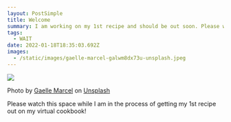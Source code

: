 ```yaml
---
layout: PostSimple
title: Welcome
summary: I am working on my 1st recipe and should be out soon. Please watch this space.
tags:
  - WAIT
date: 2022-01-18T18:35:03.692Z
images:
  - /static/images/gaelle-marcel-galwm8dx73u-unsplash.jpeg
---
```

![](/static/images/gaelle-marcel-galwm8dx73u-unsplash.jpeg)

Photo by <a href="https://unsplash.com/@gaellemarcel?utm_source=unsplash&utm_medium=referral&utm_content=creditCopyText">Gaelle Marcel</a> on <a href="https://unsplash.com/s/photos/steam-cooking?utm_source=unsplash&utm_medium=referral&utm_content=creditCopyText">Unsplash</a>

Please watch this space while I am in the process of getting my 1st recipe out on my virtual cookbook!